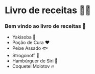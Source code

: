 # Livro de receitas :man_cook:

### Bem vindo ao livro de receitas :wave:

- Yakisoba :sushi:
- Poção de Cura :heart:
- Peixe Assado :fish:
- Strogonoff :chicken:
- Hambúrguer de Siri :hamburger: 
- Coquetel Molotov :fire:
